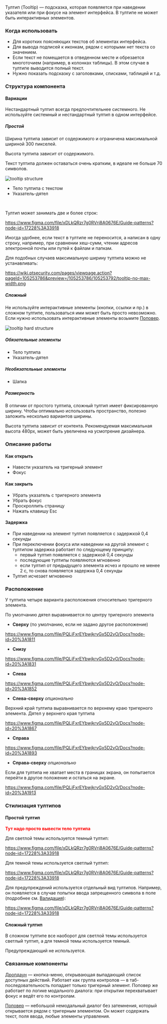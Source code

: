 Тултип (Tooltip) — подсказка, которая появляется при наведении указателя или при фокусе на элемент интерфейса. В тултипе не может быть интерактивных элементов.

### Когда использовать

* Для коротких поясняющих текстов об элементах интерфейса.
* Для вывода подписей к иконкам, рядом с которыми нет текста со значением.
* Если текст не помещается в отведенном месте и обрезается многоточием (например, в колонках таблицы). В этом случае в тултипе выводится полный текст.
* Нужно показать подсказку с заголовками, списками, таблицей и т.д.

### Структура компонента

#### Вариации

<div class="mc-alert mc-alert_info" style="margin-top: 15px;">
    <i class="mc mc-icon mc-info-o_16 mc-alert__icon"></i>
    Нестандартный тултип всегда предпочтительнее системного. Не используйте системный и нестандартный тултип в одном интерфейсе. 
</div>

##### Простой

Ширина тултипа зависит от содержимого и ограничена максимальной шириной 300 пикселей.

Высота тултипа зависит от содержимого.

Текст тултипа должен оставаться очень кратким, в идеале не больше 70 символов.

<div style="margin-top: 15px;">
    <img src="./assets/images/tooltip/tooltip__structure.png" alt="tooltip structure" style="max-width: 240px"/>
</div>

* Тело тултипа с текстом
* Указатель-дятел

<br>

Тултип может занимать две и более строк:

https://www.figma.com/file/xDLkQRzr7g0RVrj8A0676E/Guide-patterns?node-id=17228%3A33918

Иногда удобнее, если текст в тултипе не переносится, а написан в одну строку, например, при сравнении хеш-сумм, чтении адресов электронной почты или путей к файлам и папкам.

Для подобных случаев максимальную ширину тултипа можно не устанавливать:

https://wiki.ptsecurity.com/pages/viewpage.action?pageId=105253786&preview=/105253786/105253792/tooltip-no-max-width.png

##### Сложный

<div class="mc-alert mc-alert_warning" style="margin-top: 15px;">
    <i class="mc mc-icon mc-error_16 mc-alert__icon"></i>
    Не используйте интерактивные элементы (кнопки, ссылки и пр.) в сложном тултипе, пользоваться ими может быть просто невозможно. Если нужно использовать интерактивные элементы возьмите&nbsp;<a href="/popover">Поповер</a>.
</div>

<div style="margin-top: 15px;">
    <img src="./assets/images/tooltip/tooltip-hard__structure.jpg" alt="tooltip hard structure" style="max-width: 540px"/>
</div>

##### Обязательные элементы

* Тело тултипа
* Указатель-дятел

##### Необязательные элементы

* Шапка

##### Размерность

В отличии от простого тултипа, сложный тултип имеет фиксированную ширину. Чтобы оптимально использовать пространство, полезно заложить несколько вариантов ширины.

Высота тултипа зависит от контента. Рекомендуемая максимальная высота 480px, может быть увеличена на усмотрение дизайнера.

### Описание работы

#### Как открыть

* Навести указатель на тригерный элемент
* Фокус

#### Как закрыть

* Убрать указатель с тригерного элемента
* Убрать фокус
* Проскроллить страницу
* Нажать клавишу Esc

#### Задержка

* При наведении на элемент тултип появляется с задержкой 0,4 секунды
* При переключении фокуса или наведении на другой элемент с тултипом задержка работает по следующему принципу:
    + первый тултип появляется с задержкой 0,4 секунды
    + последующие тултипы появляются мгновенно
    + если тултип от предыдущего элемента исчез и прошло не менее 2 с, то снова появляется задержка 0,4 секунды
* Тултип исчезает мгновенно

### Расположение

У тултипа четыре варианта расположения относительно тригерного элемента.

По умолчанию дятел выравнивается по центру тригерного элемента

* __Сверху__ (по умолчанию, если не задано другое расположение)

https://www.figma.com/file/PQLjFxrEYbwjkrvGx5D2vO/Docs?node-id=20%3A1811

* __Снизу__

https://www.figma.com/file/PQLjFxrEYbwjkrvGx5D2vO/Docs?node-id=20%3A1831

* __Слева__

https://www.figma.com/file/PQLjFxrEYbwjkrvGx5D2vO/Docs?node-id=20%3A1852

* __Слева-сверху__ _опционально_<br>

Верхний край тултипа выравнивается по верхнему краю тригерного элемента. Дятел у верхнего края тултипа

https://www.figma.com/file/PQLjFxrEYbwjkrvGx5D2vO/Docs?node-id=20%3A1867

* __Справа__

https://www.figma.com/file/PQLjFxrEYbwjkrvGx5D2vO/Docs?node-id=20%3A1893

* __Справа-сверху__ _опционально_<br>

Если для тултипа не хватает места в границах экрана, он попытается перейти в другое положение и остаться на экране.

https://www.figma.com/file/PQLjFxrEYbwjkrvGx5D2vO/Docs?node-id=20%3A1913

### Стилизация тултипов

#### Простой тултип

<font color="red">__Тут надо просто вывести тело тултипа__</font>

Для светлой темы используется темный тултип:

https://www.figma.com/file/xDLkQRzr7g0RVrj8A0676E/Guide-patterns?node-id=17228%3A33918

Для темной темы используется светлый тултип:

https://www.figma.com/file/xDLkQRzr7g0RVrj8A0676E/Guide-patterns?node-id=17228%3A33918

Для предупреждений используется отдельный вид тултипов. Например, он появляется в случае попытки ввода запрещенного символа в поле (подробнее см. [Валидация](https://wiki.ptsecurity.com/pages/viewpage.action?pageId=96287564)):

https://www.figma.com/file/xDLkQRzr7g0RVrj8A0676E/Guide-patterns?node-id=17228%3A33918

#### Сложный тултип

<div class="mc-alert mc-alert_warning" style="margin-top: 15px;">
    <i class="mc mc-icon mc-error_16 mc-alert__icon"></i>
    В сложном тултипе все наоборот для светлой темы используется светлый тултип, а для темной темы используется темный.
</div>

Предупреждающий не используется.

### Связанные компоненты

[Дропдаун](/dropdown) — кнопка-меню, открывающая выпадающий список доступных действий. Работает как группа контролов — в таб-последовательность попадает только тригерный элемент. Поповер же работает по логике модального диалога: при открытии перехватывает фокус и ведёт его по контролам.

[Поповер](/popover) — небольшой немодальный диалог без затемнения, который открывается рядом с тригерным элементом. Он может содержать текст, поля ввода, любые элементы управления. 
